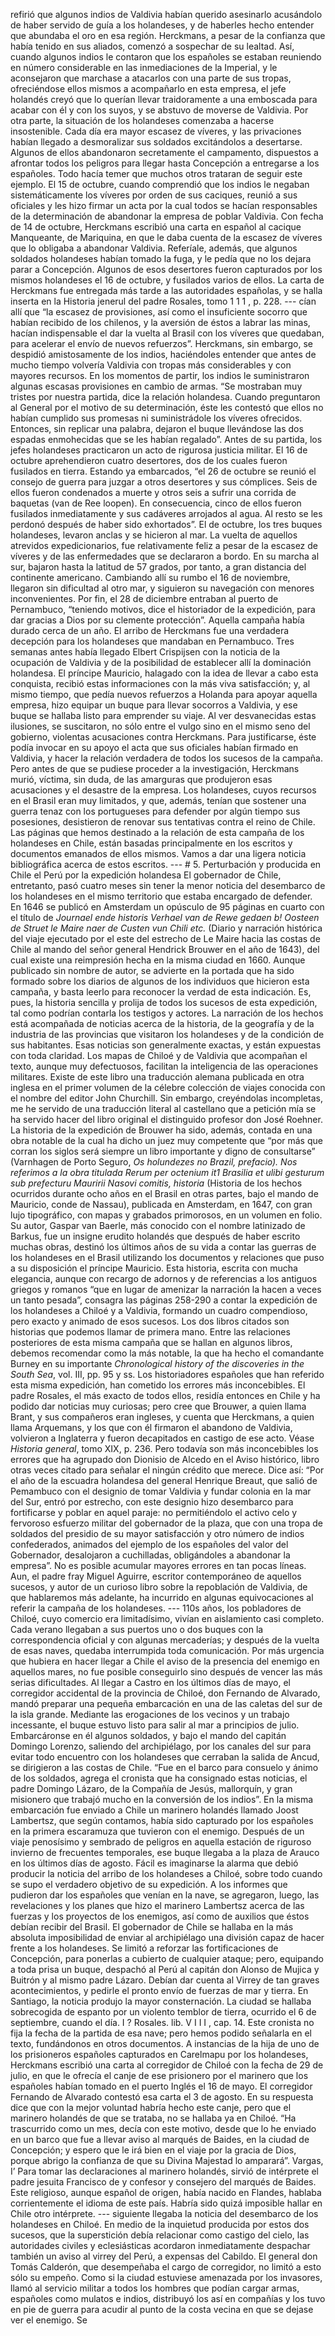 refirió que algunos indios de Valdivia habían querido asesinarlo acusándolo de haber servido de guía a los holandeses, y de haberles hecho entender que abundaba el oro en esa región. Herckmans, a pesar de la confianza que había tenido en sus aliados, comenzó a sospechar de su lealtad. Así, cuando algunos indios le contaron que los españoles se estaban reuniendo en número considerable en las inmediaciones de la Imperial, y le aconsejaron que marchase a atacarlos con una parte de sus tropas, ofreciéndose ellos mismos a acompañarlo en esta empresa, el jefe holandés creyó que lo querían llevar traidoramente a una emboscada para acabar con él y con los suyos, y se abstuvo de moverse de Valdivia. Por otra parte, la situación de los holandeses comenzaba a hacerse insostenible. Cada día era mayor escasez de víveres, y las privaciones habían llegado a desmoralizar sus soldados excitándolos a desertarse. Algunos de ellos abandonaron secretamente el campamento, dispuestos a afrontar todos los peligros para llegar hasta Concepción a entregarse a los españoles. Todo hacía temer que muchos otros trataran de seguir este ejemplo. El 15 de octubre, cuando comprendió que los indios le negaban sistemáticamente los víveres por orden de sus caciques, reunió a sus oficiales y les hizo firmar un acta por la cual todos se hacían responsables de la determinación de abandonar la empresa de poblar Valdivia. Con fecha de 14 de octubre, Herckmans escribió una carta en español al cacique Manqueante, de Mariquina, en que le daba cuenta de la escasez de víveres que lo obligaba a abandonar Valdivia. Referíale, además, que algunos soldados holandeses habían tomado la fuga, y le pedía que no los dejara parar a Concepción. Algunos de esos desertores fueron capturados por los mismos holandeses el 16 de octubre, y fusilados varios de ellos. La carta de Herckmans fue entregada más tarde a las autoridades españolas, y se halla inserta en la Historia jenerul del padre Rosales, tomo 1 1 1 , p. 228. --- cían allí que “la escasez de provisiones, así como el insuficiente socorro que habían recibido de los chilenos, y la aversión de éstos a labrar las minas, hacían indispensable el dar la vuelta al Brasil con los víveres que quedaban, para acelerar el envío de nuevos refuerzos”. Herckmans, sin embargo, se despidió amistosamente de los indios, haciéndoles entender que antes de mucho tiempo volvería Valdivia con tropas más considerables y con mayores recursos. En los momentos de partir, los indios le suministraron algunas escasas provisiones en cambio de armas. “Se mostraban muy tristes por nuestra partida, dice la relación holandesa. Cuando preguntaron al General por el motivo de su determinación, éste les contestó que ellos no habían cumplido sus promesas ni suministrádole los víveres ofrecidos. Entonces, sin replicar una palabra, dejaron el buque llevándose las dos espadas enmohecidas que se les habían regalado”. Antes de su partida, los jefes holandeses practicaron un acto de rigurosa justicia militar. El 16 de octubre aprehendieron cuatro desertores, dos de los cuales fueron fusilados en tierra. Estando ya embarcados, “el 26 de octubre se reunió el consejo de guerra para juzgar a otros desertores y sus cómplices. Seis de ellos fueron condenados a muerte y otros seis a sufrir una corrida de baquetas (van de Ree loopen). En consecuencia, cinco de ellos fueron fusilados inmediatamente y sus cadáveres arrojados al agua. Al resto se les perdonó después de haber sido exhortados”. El de octubre, los tres buques holandeses, levaron anclas y se hicieron al mar. La vuelta de aquellos atrevidos expedicionarios, fue relativamente feliz a pesar de la escasez de víveres y de las enfermedades que se declararon a bordo. En su marcha al sur, bajaron hasta la latitud de 57 grados, por tanto, a gran distancia del continente americano. Cambiando allí su rumbo el 16 de noviembre, llegaron sin dificultad al otro mar, y siguieron su navegación con menores inconvenientes. Por fin, el 28 de diciembre entraban al puerto de Pernambuco, “teniendo motivos, dice el historiador de la expedición, para dar gracias a Dios por su clemente protección”. Aquella campaña había durado cerca de un año. El arribo de Herckmans fue una verdadera decepción para los holandeses que mandaban en Pernambuco. Tres semanas antes había llegado Elbert Crispijsen con la noticia de la ocupación de Valdivia y de la posibilidad de establecer allí la dominación holandesa. El príncipe Mauricio, halagado con la idea de llevar a cabo esta conquista, recibió estas informaciones con la más viva satisfacción; y, al mismo tiempo, que pedía nuevos refuerzos a Holanda para apoyar aquella empresa, hizo equipar un buque para llevar socorros a Valdivia, y ese buque se hallaba listo para emprender su viaje. Al ver desvanecidas estas ilusiones, se suscitaron, no sólo entre el vulgo sino en el mismo seno del gobierno, violentas acusaciones contra Herckmans. Para justificarse, éste podía invocar en su apoyo el acta que sus oficiales habían firmado en Valdivia, y hacer la relación verdadera de todos los sucesos de la campaña. Pero antes de que se pudiese proceder a la investigación, Herckmans murió, víctima, sin duda, de las amarguras que produjeron esas acusaciones y el desastre de la empresa. Los holandeses, cuyos recursos en el Brasil eran muy limitados, y que, además, tenían que sostener una guerra tenaz con los portugueses para defender por algún tiempo sus posesiones, desistieron de renovar sus tentativas contra el reino de Chile. Las páginas que hemos destinado a la relación de esta campaña de los holandeses en Chile, están basadas principalmente en los escritos y documentos emanados de ellos mismos. Vamos a dar una ligera noticia bibliográfica acerca de estos escritos. --- # 5. Perturbación y producida en Chile el Perú por la expedición holandesa El gobernador de Chile, entretanto, pasó cuatro meses sin tener la menor noticia del desembarco de los holandeses en el mismo territorio que estaba encargado de defender. En 1646 se publicó en Amsterdam un opúsculo de 95 páginas en cuarto con el título de *Journael ende historis Verhael van de Rewe gedaen b! Oosteen de Struet le Maire naer de Custen vun Chili etc.* (Diario y narración histórica del viaje ejecutado por el este del estrecho de Le Maire hacia las costas de Chile al mando del señor general Hendrick Brouwer en el año de 1643), del cual existe una reimpresión hecha en la misma ciudad en 1660. Aunque publicado sin nombre de autor, se advierte en la portada que ha sido formado sobre los diarios de algunos de los individuos que hicieron esta campaña, y basta leerlo para reconocer la verdad de esta indicación. Es, pues, la historia sencilla y prolija de todos los sucesos de esta expedición, tal como podrían contarla los testigos y actores. La narración de los hechos está acompañada de noticias acerca de la historia, de la geografía y de la industria de las provincias que visitaron los holandeses y de la condición de sus habitantes. Esas noticias son generalmente exactas, y están expuestas con toda claridad. Los mapas de Chiloé y de Valdivia que acompañan el texto, aunque muy defectuosos, facilitan la inteligencia de las operaciones militares. Existe de este libro una traducción alemana publicada en otra inglesa en el primer volumen de la célebre colección de viajes conocida con el nombre del editor John Churchill. Sin embargo, creyéndolas incompletas, me he servido de una traducción literal al castellano que a petición mía se ha servido hacer del libro original el distinguido profesor don José Roehner. La historia de la expedición de Brouwer ha sido, además, contada en una obra notable de la cual ha dicho un juez muy competente que “por más que corran los siglos será siempre un libro importante y digno de consultarse” (Varnhagen de Porto Seguro, *Os holundezes no Brazil, prefacio). Nos referimos a la obra titulada Rerum per octenium it1 Brasilia et ulibi gesturum sub prefecturu Mauririi Nasovi comitis, historia* (Historia de los hechos ocurridos durante ocho años en el Brasil en otras partes, bajo el mando de Mauricio, conde de Nassau), publicada en Amsterdam, en 1647, con gran lujo tipográfico, con mapas y grabados primorosos, en un volumen en folio. Su autor, Gaspar van Baerle, más conocido con el nombre latinizado de Barkus, fue un insigne erudito holandés que después de haber escrito muchas obras, destinó los últimos años de su vida a contar las guerras de los holandeses en el Brasil utilizando los documentos y relaciones que puso a su disposición el príncipe Mauricio. Esta historia, escrita con mucha elegancia, aunque con recargo de adornos y de referencias a los antiguos griegos y romanos “que en lugar de amenizar la narración la hacen a veces un tanto pesada”, consagra las páginas 258-290 a contar la expedición de los holandeses a Chiloé y a Valdivia, formando un cuadro compendioso, pero exacto y animado de esos sucesos. Los dos libros citados son historias que podemos llamar de primera mano. Entre las relaciones posteriores de esta misma campaña que se hallan en algunos libros, debemos recomendar como la más notable, la que ha hecho el comandante Burney en su importante *Chronological history of the discoveries in the South Sea*, vol. III, pp. 95 y ss. Los historiadores españoles que han referido esta misma expedición, han cometido los errores más inconcebibles. El padre Rosales, el más exacto de todos ellos, residía entonces en Chile y ha podido dar noticias muy curiosas; pero cree que Brouwer, a quien llama Brant, y sus compañeros eran ingleses, y cuenta que Herckmans, a quien llama Arquemans, y los que con él firmaron el abandono de Valdivia, volvieron a Inglaterra y fueron decapitados en castigo de ese acto. Véase *Historia general*, tomo XIX, p. 236. Pero todavía son más inconcebibles los errores que ha agrupado don Dionisio de Alcedo en el Aviso histórico, libro otras veces citado para señalar el ningún crédito que merece. Dice así: “Por el año de la escuadra holandesa del general Henrique Breaut, que salió de Pemambuco con el designio de tomar Valdivia y fundar colonia en la mar del Sur, entró por estrecho, con este designio hizo desembarco para fortificarse y poblar en aquel paraje: no permitiéndolo el activo celo y fervoroso esfuerzo militar del gobernador de la plaza, que con una tropa de soldados del presidio de su mayor satisfacción y otro número de indios confederados, animados del ejemplo de los españoles del valor del Gobernador, desalojaron a cuchilladas, obligándoles a abandonar la empresa”. No es posible acumular mayores errores en tan pocas líneas. Aun, el padre fray Miguel Aguirre, escritor contemporáneo de aquellos sucesos, y autor de un curioso libro sobre la repoblación de Valdivia, de que hablaremos más adelante, ha incurrido en algunas equivocaciones al referir la campaña de los holandeses. --- 110s años, los pobladores de Chiloé, cuyo comercio era limitadísimo, vivían en aislamiento casi completo. Cada verano llegaban a sus puertos uno o dos buques con la correspondencia oficial y con algunas mercaderías; y después de la vuelta de esas naves, quedaba interrumpida toda comunicación. Por más urgencia que hubiera en hacer llegar a Chile el aviso de la presencia del enemigo en aquellos mares, no fue posible conseguirlo sino después de vencer las más serias dificultades. Al llegar a Castro en los últimos días de mayo, el corregidor accidental de la provincia de Chiloé, don Fernando de Alvarado, mandó preparar una pequeña embarcación en una de las caletas del sur de la isla grande. Mediante las erogaciones de los vecinos y un trabajo incessante, el buque estuvo listo para salir al mar a principios de julio. Embarcáronse en él algunos soldados, y bajo el mando del capitán Domingo Lorenzo, saliendo del archipiélago, por los canales del sur para evitar todo encuentro con los holandeses que cerraban la salida de Ancud, se dirigieron a las costas de Chile. “Fue en el barco para consuelo y ánimo de los soldados, agrega el cronista que ha consignado estas noticias, el padre Domingo Lázaro, de la Compañía de Jesús, mallorquín, y gran misionero que trabajó mucho en la conversión de los indios”. En la misma embarcación fue enviado a Chile un marinero holandés llamado Joost Lambertsz, que según contamos, había sido capturado por los españoles en la primera escaramuza que tuvieron con el enemigo. Después de un viaje penosísimo y sembrado de peligros en aquella estación de riguroso invierno de frecuentes temporales, ese buque llegaba a la plaza de Arauco en los últimos días de agosto. Fácil es imaginarse la alarma que debió producir la noticia del arribo de los holandeses a Chiloé, sobre todo cuando se supo el verdadero objetivo de su expedición. A los informes que pudieron dar los españoles que venían en la nave, se agregaron, luego, las revelaciones y los planes que hizo el marinero Lambertsz acerca de las fuerzas y los proyectos de los enemigos, así como de auxilios que éstos debían recibir del Brasil. El gobernador de Chile se hallaba en la más absoluta imposibilidad de enviar al archipiélago una división capaz de hacer frente a los holandeses. Se limitó a reforzar las fortificaciones de Concepción, para ponerlas a cubierto de cualquier ataque; pero, equipando a toda prisa un buque, despachó al Perú al capitán don Alonso de Mujica y Buitrón y al mismo padre Lázaro. Debían dar cuenta al Virrey de tan graves acontecimientos, y pedirle el pronto envío de fuerzas de mar y tierra. En Santiago, la noticia produjo la mayor consternación. La ciudad se hallaba sobrecogida de espanto por un violento temblor de tierra, ocurrido el 6 de septiembre, cuando el día. I ? Rosales. lib. V I I I , cap. 14. Este cronista no fija la fecha de la partida de esa nave; pero hemos podido señalarla en el texto, fundándonos en otros documentos. A instancias de la hija de uno de los prisioneros españoles capturados en Carelmapu por los holandeses, Herckmans escribió una carta al corregidor de Chiloé con la fecha de 29 de julio, en que le ofrecía el canje de ese prisionero por el marinero que los españoles habían tomado en el puerto Inglés el 16 de mayo. El corregidor Fernando de Alvarado contestó esa carta el 3 de agosto. En su respuesta dice que con la mejor voluntad habría hecho este canje, pero que el marinero holandés de que se trataba, no se hallaba ya en Chiloé. “Ha trascurrido como un mes, decía con este motivo, desde que lo he enviado en un barco que fue a llevar aviso al marqués de Baides, en la ciudad de Concepción; y espero que le irá bien en el viaje por la gracia de Dios, porque abrigo la confianza de que su Divina Majestad lo amparará”. Vargas, I’ Para tomar las declaraciones al marinero holandés, sirvió de intérprete el padre jesuita Francisco de y confesor y consejero del marqués de Baides. Este religioso, aunque español de origen, había nacido en Flandes, hablaba corrientemente el idioma de este país. Habría sido quizá imposible hallar en Chile otro intérprete. --- siguiente llegaba la noticia del desembarco de los holandeses en Chiloé. En medio de la inquietud producida por estos dos sucesos, que la superstición debía relacionar como castigo del cielo, las autoridades civiles y eclesiásticas acordaron inmediatamente despachar también un aviso al virrey del Perú, a expensas del Cabildo. El general don Tomás Calderón, que desempeñaba el cargo de corregidor, no limitó a esto sólo su empeño. Como si la ciudad estuviese amenazada por los invasores, llamó al servicio militar a todos los hombres que podían cargar armas, españoles como mulatos e indios, distribuyó los así en compañías y los tuvo en pie de guerra para acudir al punto de la costa vecina en que se dejase ver el enemigo. Se